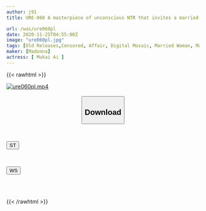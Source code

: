 ```yaml
---
author: j91
title: URE-060 A masterpiece of unconscious NTR that invites a married woman's ripe body to fall into pleasure without her noticing! ! Also includes an original episode depicting the original author Kokudaka and her 15 minutes of overtime work from the store manager's perspective and her husband's perspective! ! Ai Mukai

url: /was/ure060pl
date: 2020-11-25T04:55:00Z
image: "ure060pl.jpg"
tags: [Old Releases,Censored, Affair, Digital Mosaic, Married Woman, Mature Woman, Original Collaboration, Solowork, Various]
maker: [Madonna]
actress: [ Mukai Ai ]
---
```



{{< rawhtml >}}

<div class="video" data-videoid="wr6112gvX3HJ8Ad">
    <a href="javascript:;">
        <img src="/was/ure060pl/ure060pl.jpg" width="WIDTH" height="HEIGHT" alt="ure060pl.mp4" loading="lazy">
    </a>
</div>

<script type="text/javascript" src="https://j91.asia/asset/on-demand-st.js"></script>

<br>
  <link rel="stylesheet" href="https://j91.asia/asset/bs5.css">
  
  <center>
  <button class="btn btn-primary" type="button" data-bs-toggle="collapse" data-bs-target=".multi-collapse" aria-expanded="false" aria-controls="multiCollapseExample1 multiCollapseExample2"><h2>Download</h2></button></center>
</p>
<div class="row">
  <div class="col">
    <div class="collapse multi-collapse" id="multiCollapseExample1">
      <div class="card card-body">
	      	      <br>
<div class="buttons">  
<p><a href="https://streamtape.to/v/wr6112gvX3HJ8Ad" target="_blank"><button class="btn-hover color-3"><i class="fa fa-download"></i> ST</button></a></p></div>
    </div>
  </div>
</div>
  <div class="col">
    <div class="collapse multi-collapse" id="multiCollapseExample2">
      <div class="card card-body">
	      <br>
<div class="buttons">
<p><a href="https://wolfstream.tv/fdtewqlupy58" target="_blank"><button class="btn-hover color-8"><i class="fa fa-download"></i> WS</button></a></p></div>
<br><br>
      </div>
    </div>
  </div>
</div>

{{< /rawhtml >}}